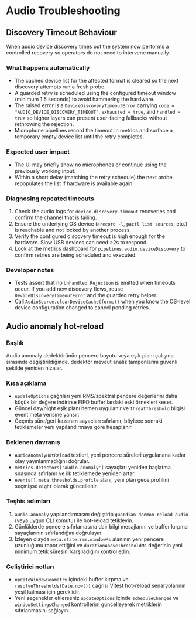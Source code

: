 # Audio Troubleshooting

## Discovery Timeout Behaviour

When audio device discovery times out the system now performs a controlled recovery so operators do not need to intervene manually.

### What happens automatically

- The cached device list for the affected format is cleared so the next discovery attempts run a fresh probe.
- A guarded retry is scheduled using the configured timeout window (minimum 1.5 seconds) to avoid hammering the hardware.
- The raised error is a `DeviceDiscoveryTimeoutError` carrying `code = "AUDIO_DEVICE_DISCOVERY_TIMEOUT"`, `exhausted = true`, and `handled = true` so higher layers can present user-facing fallbacks without rethrowing the rejection.
- Microphone pipelines record the timeout in metrics and surface a temporary empty device list until the retry completes.

### Expected user impact

- The UI may briefly show no microphones or continue using the previously working input.
- Within a short delay (matching the retry schedule) the next probe repopulates the list if hardware is available again.

### Diagnosing repeated timeouts

1. Check the audio logs for `device-discovery-timeout` recoveries and confirm the channel that is failing.
2. Ensure the underlying OS device (`arecord -l`, `pactl list sources`, etc.) is reachable and not locked by another process.
3. Verify the configured discovery timeout is high enough for the hardware. Slow USB devices can need >2s to respond.
4. Look at the metrics dashboard for `pipelines.audio.deviceDiscovery` to confirm retries are being scheduled and executed.

### Developer notes

- Tests assert that no `Unhandled Rejection` is emitted when timeouts occur. If you add new discovery flows, reuse `DeviceDiscoveryTimeoutError` and the guarded retry helper.
- Call `AudioSource.clearDeviceCache(format)` when you know the OS-level device configuration changed to cancel pending retries.

## Audio anomaly hot-reload

### Başlık

Audio anomaly dedektörünün pencere boyutu veya eşik planı çalışma sırasında değiştirildiğinde, dedektör mevcut analiz tamponlarını güvenli şekilde yeniden hizalar.

### Kısa açıklama

- `updateOptions` çağrıları yeni RMS/spektral pencere değerlerini daha küçük bir değere indirirse FIFO buffer'lardaki eski örnekleri keser.
- Güncel day/night eşik planı hemen uygulanır ve `threatThreshold` bilgisi event meta verisine yansır.
- Geçmiş süre/geri kazanım sayaçları sıfırlanır, böylece sonraki tetiklemeler yeni yapılandırmaya göre hesaplanır.

### Beklenen davranış

- `AudioAnomalyHotReload` testleri, yeni pencere süreleri uygulanana kadar olay yayınlanmadığını doğrular.
- `metrics.detectors['audio-anomaly']` sayaçları yeniden başlatma sırasında sıfırlanır ve ilk tetiklemede yeniden artar.
- `events[].meta.thresholds.profile` alanı, yeni plan gece profilini seçmişse `night` olarak güncellenir.

### Teşhis adımları

1. `audio.anomaly` yapılandırmasını değiştirip `guardian daemon reload audio` (veya uygun CLI komutu) ile hot-reload tetikleyin.
2. Günlüklerde pencere sıfırlamasına dair bilgi mesajlarını ve buffer kırpma sayaçlarının sıfırlandığını doğrulayın.
3. İzleyen olayda `meta.state.rms.windowMs` alanının yeni pencere uzunluğunu rapor ettiğini ve `durationAboveThresholdMs` değerinin yeni minimum tetik süresini karşıladığını kontrol edin.

### Geliştirici notları

- `updateWindowGeometry` içindeki buffer kırpma ve `resolveThresholds(Date.now())` çağrısı Vitest hot-reload senaryolarının yeşil kalması için gereklidir.
- Yeni seçenekler eklerseniz `updateOptions` içinde `scheduleChanged` ve `windowSettingsChanged` kontrollerini güncelleyerek metriklerin sıfırlanmasını sağlayın.

